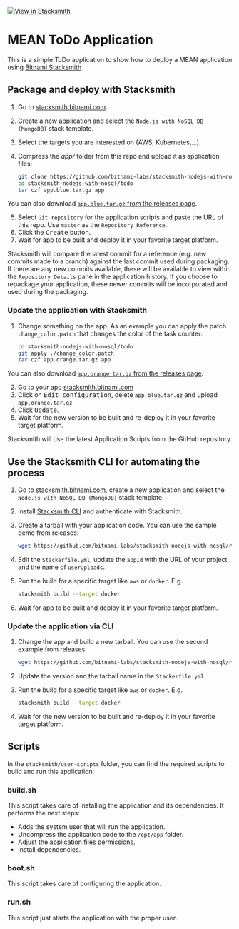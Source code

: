 [![View in Stacksmith](https://img.shields.io/badge/view_in-stacksmith-00437B.svg)](https://stacksmith.bitnami.com/p/bitnami-public/apps/003c0310-b4e3-0136-bce8-428c7a3df1a4)

# MEAN ToDo Application

This is a simple ToDo application to show how to deploy a MEAN application using [Bitnami Stacksmith](https://stacksmith.bitnami.com)

## Package and deploy with Stacksmith

1. Go to [stacksmith.bitnami.com](https://stacksmith.bitnami.com).
2. Create a new application and select the `Node.js with NoSQL DB (MongoDB)` stack template.
3. Select the targets you are interested on (AWS, Kubernetes,...).
4. Compress the _app/_ folder from this repo and upload it as application files:

   ```bash
   git clone https://github.com/bitnami-labs/stacksmith-nodejs-with-nosql
   cd stacksmith-nodejs-with-nosql/todo
   tar czf app.blue.tar.gz app
   ```
   
You can also download [`app.blue.tar.gz` from the releases page](https://github.com/bitnami-labs/stacksmith-nodejs-with-nosql/releases/download/v1/app.blue.tar.gz).

5. Select `Git repository` for the application scripts and paste the URL of this repo. Use `master` as the `Repository Reference`.
6. Click the <kbd>Create</kbd> button.
7. Wait for app to be built and deploy it in your favorite target platform.

Stacksmith will compare the latest commit for a reference (e.g. new commits made to a branch) against the last commit used during packaging. If there are any new commits available, these will be available to view within the `Repository Details` pane in the application history. If you choose to repackage your application, these newer commits will be incorporated and used during the packaging.

### Update the application with Stacksmith

1. Change something on the app. As an example you can apply the patch `change_color.patch` that changes the color of the task counter:

   ```bash
   cd stacksmith-nodejs-with-nosql/todo
   git apply ./change_color.patch
   tar czf app.orange.tar.gz app
   ```
   
You can also download [`app.orange.tar.gz` from the releases page](https://github.com/bitnami-labs/stacksmith-nodejs-with-nosql/releases/download/v1/app.orange.tar.gz).
   
2. Go to your app [stacksmith.bitnami.com](https://stacksmith.bitnami.com)
3. Click on <kbd>Edit configuration</kbd>, delete `app.blue.tar.gz` and upload `app.orange.tar.gz`
4. Click <kbd>Update</kbd>.
5. Wait for the new version to be built and re-deploy it in your favorite target platform.

Stacksmith will use the latest Application Scripts from the GitHub repository.

## Use the Stacksmith CLI for automating the process

1. Go to [stacksmith.bitnami.com](https://stacksmith.bitnami.com), create a new application and select the `Node.js with NoSQL DB (MongoDB)` stack template.
2. Install [Stacksmith CLI](https://github.com/bitnami/stacksmith-cli) and authenticate with Stacksmith.
3. Create a tarball with your application code. You can use the sample demo from releases:

   ```bash
   wget https://github.com/bitnami-labs/stacksmith-nodejs-with-nosql/releases/download/v1/app.blue.tar.gz
   ```
4. Edit the `Stackerfile.yml`,  update the `appId` with the URL of your project and the name of `userUploads`.
5. Run the build for a specific target like `aws` or `docker`. E.g.

   ```bash
   stacksmith build --target docker
   ```
6. Wait for app to be built and deploy it in your favorite target platform.

### Update the application via CLI

1. Change the app and build a new tarball. You can use the second example from releases:

   ```bash
   wget https://github.com/bitnami-labs/stacksmith-nodejs-with-nosql/releases/download/v1/app.orange.tar.gz
   ```

2. Update the version and the tarball name in the `Stackerfile.yml`.
3. Run the build for a specific target like `aws` or `docker`. E.g.

   ```bash
   stacksmith build --target docker
   ```

4. Wait for the new version to be built and re-deploy it in your favorite target platform.

## Scripts

In the `stacksmith/user-scripts` folder, you can find the required scripts to build and run this application:

### build.sh

This script takes care of installing the application and its dependencies. It performs the next steps:

* Adds the system user that will run the application.
* Uncompress the application code to the `/opt/app` folder.
* Adjust the application files permissions.
* Install dependencies.

### boot.sh

This script takes care of configuring the application.

### run.sh

This script just starts the application with the proper user.
